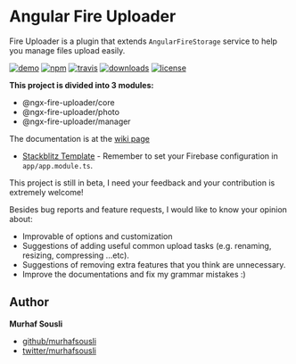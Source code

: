# Angular Fire Uploader

Fire Uploader is a plugin that extends `AngularFireStorage` service to help you manage files upload easily.

[![demo](https://img.shields.io/badge/demo-online-ed1c46.svg)](https://ngx-fire-uploader.stackblitz.io)
[![npm](https://img.shields.io/npm/v/@ngx-fire-uploader/core.svg?maxAge=2592000?style=plastic)](https://www.npmjs.com/package/@ngx-fire-uploader/core)
[![travis](https://travis-ci.com/MurhafSousli/ngx-fire-uploader.svg?branch=master)](https://travis-ci.org/MurhafSousli/ngx-fire-uploader)
[![downloads](https://img.shields.io/npm/dt/@ngx-fire-uploader/core.svg?maxAge=2592000?style=plastic)](https://www.npmjs.com/package/@ngx-fire-uploader/core)
[![license](https://img.shields.io/npm/l/express.svg?maxAge=2592000)](/LICENSE)

**This project is divided into 3 modules:**

- @ngx-fire-uploader/core
- @ngx-fire-uploader/photo
- @ngx-fire-uploader/manager

The documentation is at the [wiki page](https://github.com/MurhafSousli/ngx-fire-uploader/wiki)

- [Stackblitz Template](https://stackblitz.com/edit/ngx-fire-uploader) - Remember to set your Firebase configuration in `app/app.module.ts`.

This project is still in beta, I need your feedback and your contribution is extremely welcome!
 
Besides bug reports and feature requests, I would like to know your opinion about: 

- Improvable of options and customization
- Suggestions of adding useful common upload tasks (e.g. renaming, resizing, compressing ...etc).
- Suggestions of removing extra features that you think are unnecessary. 
- Improve the documentations and fix my grammar mistakes :)

## Author

**Murhaf Sousli**

 - [github/murhafsousli](https://github.com/MurhafSousli)
 - [twitter/murhafsousli](https://twitter.com/MurhafSousli)
